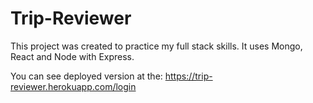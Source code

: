 # Trip-Reviewer
This project was created to practice my full stack skills. It uses Mongo, React and Node with Express.

You can see deployed version at the: https://trip-reviewer.herokuapp.com/login
